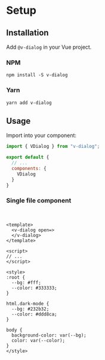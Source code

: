 # Setup

## Installation
Add `@v-dialog` in your Vue project.

### NPM
```shell
npm install -S v-dialog
```

### Yarn
```shell
yarn add v-dialog
```

## Usage

Import into your component:

```javascript
import { VDialog } from "v-dialog";

export default {
  // ...
  components: {
    VDialog
  }
}
```

### Single file component
<br>

```vue
<template>
  <v-dialog open=>
  </v-dialog>
</template>

<script>
// ...
</script>

<style>
:root {
  --bg: #fff;
  --color: #333333;
}

html.dark-mode {
  --bg: #232b32;
  --color: #ddd8ca;
}

body {
  background-color: var(--bg);
  color: var(--color);
}
</style>
```